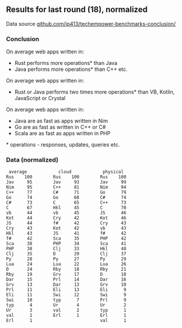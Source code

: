 ## Results for last round (18), normalized

Data source [github.com/ip413/techempower-benchmarks-conclusion/
](https://github.com/ip413/techempower-benchmarks-conclusion/tree/master/csv
)

### Conclusion

On average web apps written in:
- Rust performs more operations* than Java
- Java performs more operations* than C++ etc.

On average web apps written in:
- Rust or Java performs two times more operations* than VB, Kotlin, JavaScript or Crystal

On average web apps written in:
- Java are as fast as apps written in Nim
- Go are as fast as written in C++ or C#
- Scala are as fast as apps written in PHP

\* operations - responses, updates, queries etc.

### Data (normalized)
```
 average            cloud            physical
Rus    100        Rus    100        Rus    100
Jav     95        Jav     93        Jav     99
Nim     95        C++     81        Nim     94
C++     77        C#      71        Go      79
Go      74        Go      68        C#      74
C#      73        C       65        C++     73
C       67        Hkl     45        C       70
vb      44        vb      45        JS      46
Kot     44        Cry     42        Kot     46
JS      44        f#      42        Cry     43
Cry     43        Kot     42        vb      43
Hkl     43        JS      41        f#      42
f#      42        Sca     35        PHP     42
Sca     38        PHP     34        Sca     41
PHP     38        Clj     33        Hkl     40
Clj     35        D       29        Clj     37
Py      28        Py      27        Py      29
Lua     24        Lua     22        Lua     26
D       24        Rby     18        Rby     21
Rby     19        Grv     17        D       18
Dar     15        Prl     14        Dar     16
Grv     13        Dar     13        Grv     10
Prl     11        Eli     13        Eli      9
Eli     11        Swi     12        Swi      9
Swi     10        typ      7        Prl      9
typ      4        Ur       4        Ur       2
Ur       3        val      2        typ      1
val      1        Erl      1        Erl      1
Erl      1                          val      1
```